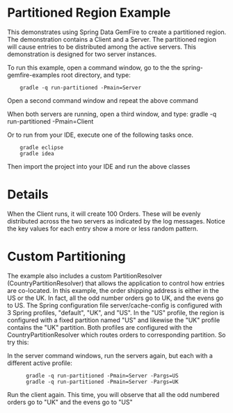 Partitioned Region Example
==========================

This demonstrates using Spring Data GemFire to create a partitioned region. The demonstration contains a Client and a Server. The partitioned region will cause entries to be distributed among the active servers. This demonstration is designed for two server instances.

To run this example, open a command window, go to the the spring-gemfire-examples root directory, and type:

        gradle -q run-partitioned -Pmain=Server

Open a second command window and repeat the above command

When both servers are running, open a third window, and type:
        gradle -q run-partitioned -Pmain=Client

Or to run from your IDE, execute one of the following tasks once.

        gradle eclipse
        gradle idea 

Then import the project into your IDE and run the above classes

# Details

When the Client runs, it will create 100 Orders. These will be evenly distributed across the two servers as indicated by the log messages. Notice the key values for each entry show a more or less random pattern. 

# Custom Partitioning

The example also includes a custom PartitionResolver (CountryPartitionResolver) that allows the application to control how entries are co-located. In this example, the order shipping address is either in the US or the UK. In fact, all the odd number orders go to UK, and the evens go to US. The Spring configuration file server/cache-config is configured with 3 Spring profiles, "default", "UK", and "US". In the "US" profile, the region is configured with a fixed partition named "US" and likewise the "UK" profile contains the "UK" partition. Both profiles are configured with the CountryPartitionResolver which routes orders to corresponding partition. So try this:

In the server command windows, run the servers again, but each with a different active profile:

          gradle -q run-partitioned -Pmain=Server -Pargs=US
          gradle -q run-partitioned -Pmain=Server -Pargs=UK

Run the client again. This time, you will observe that all the odd numbered orders go to "UK" and the evens go to "US"
